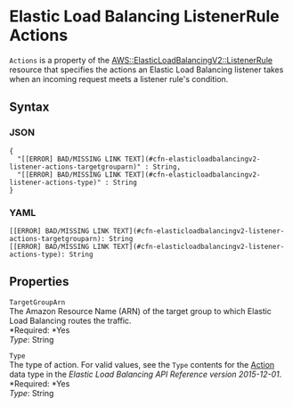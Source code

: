 # Elastic Load Balancing ListenerRule Actions<a name="aws-properties-elasticloadbalancingv2-listenerrule-actions"></a>

`Actions` is a property of the [AWS::ElasticLoadBalancingV2::ListenerRule](aws-resource-elasticloadbalancingv2-listenerrule.md) resource that specifies the actions an Elastic Load Balancing listener takes when an incoming request meets a listener rule's condition\.

## Syntax<a name="w3ab2c21c14d825b5"></a>

### JSON<a name="aws-properties-elasticloadbalancingv2-listenerrule-actions-syntax.json"></a>

```
{
  "[[ERROR] BAD/MISSING LINK TEXT](#cfn-elasticloadbalancingv2-listener-actions-targetgrouparn)" : String,
  "[[ERROR] BAD/MISSING LINK TEXT](#cfn-elasticloadbalancingv2-listener-actions-type)" : String
}
```

### YAML<a name="aws-properties-elasticloadbalancingv2-listenerrule-actions-syntax.yaml"></a>

```
[[ERROR] BAD/MISSING LINK TEXT](#cfn-elasticloadbalancingv2-listener-actions-targetgrouparn): String
[[ERROR] BAD/MISSING LINK TEXT](#cfn-elasticloadbalancingv2-listener-actions-type): String
```

## Properties<a name="w3ab2c21c14d825b7"></a>

`TargetGroupArn`  
The Amazon Resource Name \(ARN\) of the target group to which Elastic Load Balancing routes the traffic\.  
*Required: *Yes  
*Type*: String

`Type`  
The type of action\. For valid values, see the `Type` contents for the [Action](http://docs.aws.amazon.com/elasticloadbalancing/latest/APIReference/API_Action.html) data type in the *Elastic Load Balancing API Reference version 2015\-12\-01*\.  
*Required: *Yes  
*Type*: String